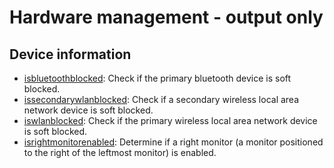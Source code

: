 
# Hardware management - output only

## Device information

* [isbluetoothblocked](device_information/isbluetoothblocked): Check if the primary bluetooth device is soft blocked.
* [issecondarywlanblocked](device_information/issecondarywlanblocked): Check if a secondary wireless local area network device is soft blocked.
* [iswlanblocked](device_information/iswlanblocked): Check if the primary wireless local area network device is soft blocked.
* [isrightmonitorenabled](device_information/isrightmonitorenabled): Determine if a right monitor (a monitor positioned to the right of the leftmost monitor) is enabled.

